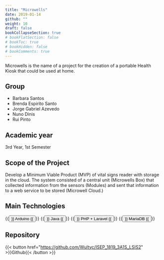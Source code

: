 ```yaml
---
title: "Microwells"
date: 2019-01-14
github: ""
weight: 10
draft: false
bookCollapseSection: true
# bookFlatSection: false
# bookToc: true
# bookHidden: false
# bookComments: true
---
```


Microwells is the name of a project for the creation of a portable Health Kiosk that could be used at home.

## Group
- Barbara Santos
- Brenda Espirito Santo
- Jorge Gabriel Azevedo
- Nuno Dinis
- Rui Pinto

## Academic year
3rd Year, 1st Semester

## Scope of the Project
Develop a Minimum Viable Product (MVP) of vital signs reader with storage in the cloud. The system consisted of a central unit (Microwells Box) that collected information from the sensors (Modules) and sent that information to a web service to be stored (Microwell Cloud.)

## Main Technologies
{{<button>}} Arduino {{</button>}}
{{<button>}} Java {{</button>}}
{{<button>}} PHP + Laravel {{</button>}}
{{<button>}} MariaDB {{</button>}}

## Repository
{{< button href="https://github.com/Wultyc/ISEP_1819_3A1S_LSIS2" >}}Github{{< /button >}}

